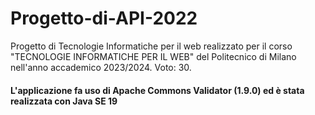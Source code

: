 # Progetto-di-API-2022
Progetto di Tecnologie Informatiche per il web realizzato per il corso "TECNOLOGIE INFORMATICHE PER IL WEB" del Politecnico di Milano nell'anno accademico 2023/2024. Voto: 30.

#### **L'applicazione fa uso di Apache Commons Validator (1.9.0) ed è stata realizzata con Java SE 19**

